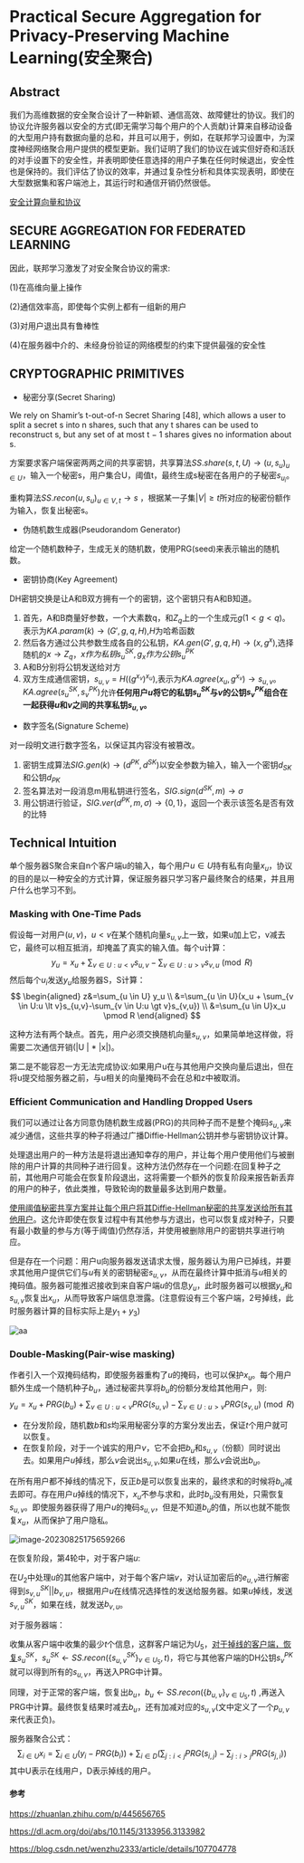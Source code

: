 # Practical Secure Aggregation for Privacy-Preserving Machine Learning(安全聚合)

## Abstract

我们为高维数据的安全聚合设计了一种新颖、通信高效、故障健壮的协议。我们的协议允许服务器以安全的方式(即无需学习每个用户的个人贡献)计算来自移动设备的大型用户持有数据向量的总和，并且可以用于，例如，在联邦学习设置中，为深度神经网络聚合用户提供的模型更新。我们证明了我们的协议在诚实但好奇和活跃的对手设置下的安全性，并表明即使任意选择的用户子集在任何时候退出，安全性也是保持的。我们评估了协议的效率，并通过复杂性分析和具体实现表明，即使在大型数据集和客户端池上，其运行时和通信开销仍然很低。

<u>安全计算向量和协议</u>

## SECURE AGGREGATION FOR FEDERATED LEARNING

因此，联邦学习激发了对安全聚合协议的需求:

(1)在高维向量上操作

(2)通信效率高，即使每个实例上都有一组新的用户

(3)对用户退出具有鲁棒性

(4)在服务器中介的、未经身份验证的网络模型的约束下提供最强的安全性

##  CRYPTOGRAPHIC PRIMITIVES

- 秘密分享(Secret Sharing)

We rely on Shamir’s t-out-of-n Secret Sharing [48], which allows a user to split a secret s into n shares, such that any t shares can be used to reconstruct s, but any set of at most t − 1 shares gives no information about s.

方案要求客户端保密两两之间的共享密钥，共享算法$SS.share(s,t,U) \rightarrow {(u,s_u)_{u \in U}}$，输入一个秘密s，用户集合U，阈值t，最终生成s秘密在各用户的子秘密$s_{u_i}$。

重构算法$SS.recon({u,s_u})_{u \in V,t} \rightarrow s$ ，根据某一子集$|V| \ge t$所对应的秘密份额作为输入，恢复出秘密s。



- 伪随机数生成器(Pseudorandom Generator)

给定一个随机数种子，生成无关的随机数，使用PRG(seed)来表示输出的随机数。



- 密钥协商(Key Agreement)

DH密钥交换是让A和B双方拥有一个的密钥，这个密钥只有A和B知道。

1. 首先，A和B商量好参数，一个大素数q，和$Z_q$上的一个生成元$g(1 \lt g \lt q)$。表示为$KA.param(k) \rightarrow(G',g,q,H)$,$H$为哈希函数
2. 然后各方通过公共参数生成各自的公私钥，$KA.gen(G',g,q,H) \rightarrow (x,g^x)$,选择随机的$x \rightarrow Z_q$，$x作为私钥s_u^{SK},g_x作为公钥s_u^{PK}$
3. A和B分别将公钥发送给对方
4. 双方生成通信密钥，$s_{u,v}=H((g^{x_v})^{x_u})$,表示为$KA.agree(x_u,g^{x_v}) \rightarrow s_{u,v}$。$KA.agree(s_u^{SK},s_v^{PK})$允许**任何用户$u$将它的私钥$s_u^{SK}$与$v$的公钥$s_v^{PK}$组合在一起获得$u$和$v$之间的共享私钥$s_{u,v}$。**





- 数字签名(Signature Scheme)

对一段明文进行数字签名，以保证其内容没有被篡改。

1. 密钥生成算法$SIG.gen(k) \rightarrow (d^{PK}, d^{SK})$以安全参数为输入，输入一个密钥$d_{SK}$和公钥$d_{PK}$
2. 签名算法对一段消息m用私钥进行签名，$SIG.sign(d^{SK},m) \rightarrow \sigma$
3. 用公钥进行验证，$SIG.ver(d^{PK},m,\sigma) \rightarrow \{0,1\}$，返回一个表示该签名是否有效的比特

## Technical Intuition

单个服务器S聚合来自n个客户端u的输入，每个用户$u \in U$持有私有向量$x_u$，协议的目的是以一种安全的方式计算，保证服务器只学习客户最终聚合的结果，并且用户什么也学习不到。

### Masking with One-Time Pads

假设每一对用户$(u,v)$，$u<v$在某个随机向量$s_{u,v}$上一致，如果u加上它，v减去它，最终可以相互抵消，却掩盖了真实的输入值。每个u计算：
$$
y_u = x_u + \sum_{v \in U:u \lt v}s_{u,v} - \sum_{v \in U:u \gt v }s_{v,u}\pmod R
$$
然后每个$u_i$发送$y_u$给服务器S，S计算：
$$
\begin{aligned}
z&=\sum_{u \in U} y_u \\
&=\sum_{u \in U}(x_u + \sum_{v \in U:u \lt v}s_{u,v}-\sum_{v \in U:u \gt v}s_{v,u}) \\
&=\sum_{u \in U}x_u \pmod R
\end{aligned}
$$

这种方法有两个缺点。首先，用户必须交换随机向量$s_{u,v}$，如果简单地这样做，将需要二次通信开销(|U | * |x|)。

第二是不能容忍一方无法完成协议:如果用户u在与其他用户交换向量后退出，但在将u提交给服务器之前，与u相关的向量掩码不会在总和z中被取消。



###  Efficient Communication and Handling Dropped Users

我们可以通过让各方同意伪随机数生成器(PRG)的共同种子而不是整个掩码$s_{u,v}$来减少通信，这些共享的种子将通过广播Diffie-Hellman公钥并参与密钥协议计算。

处理退出用户的一种方法是将退出通知幸存的用户，并让每个用户使用他们与被删除的用户计算的共同种子进行回复。这种方法仍然存在一个问题:在回复种子之前，其他用户可能会在恢复阶段退出，这将需要一个额外的恢复阶段来报告新丢弃的用户的种子，依此类推，导致轮询的数量最多达到用户数量。

<u>使用阈值秘密共享方案并让每个用户将其Diffie-Hellman秘密的共享发送给所有其他用户</u>。这允许即使在恢复过程中有其他参与方退出，也可以恢复成对种子，只要有最小数量的参与方(等于阈值)仍然存活，并使用被删除用户的密钥共享进行响应。

但是存在一个问题：用户u向服务器发送请求太慢，服务器认为用户已掉线，并要求其他用户提供它们与$u$有关的密钥秘密$s_{u,v}$，从而在最终计算中抵消与$u$相关的掩码值。服务器可能推迟接收到来自客户端$u$的信息$y_u$，此时服务器可以根据$y_u$和$s_{u,v}$恢复出$x_u$，从而导致客户端信息泄露。(注意假设有三个客户端，2号掉线，此时服务器计算的目标实际上是$y_1+y_3$)

![aa](<assets/Practical Secure Aggregation for Privacy-Preserving Machine Learning(安全聚合)/image-20230825172539235.png>)





### **Double-Masking(Pair-wise masking)**

作者引入一个双掩码结构，即使服务器重构了$u$的掩码，也可以保护$x_u$。每个用户额外生成一个随机种子$b_u$，通过秘密共享将$b_u$的份额分发给其他用户，则:
$$
y_u=x_u+PRG(b_u)+\sum_{v \in U:u \lt v}PRG(s_{u,v})-\sum_{v \in U:u \gt v}PRG(s_{v,u})\pmod R
$$

- 在分发阶段，随机数$b$和$s$均采用秘密分享的方案分发出去，保证$t$个用户就可以恢复。
- 在恢复阶段，对于一个诚实的用户$v$，它不会把$b_u$和$s_{u,v}$（份额）同时说出去。如果用户$u$掉线，那么$v$会说出$s_{u,v}$,如果$u$在线，那么$v$会说出$b_u$。

在所有用户都不掉线的情况下，反正$b$是可以恢复出来的，最终求和的时候将$b_u$减去即可。存在用户$u$掉线的情况下，$x_u$不参与求和，此时$b_u$没有用处，只需恢复$s_{u,v}$。即使服务器获得了用户$u$的掩码$s_{u,v}$，但是不知道$b_u$的值，所以也就不能恢复$x_u$，从而保护了用户隐私。

![image-20230825175659266](<assets\Practical Secure Aggregation for Privacy-Preserving Machine Learning(安全聚合)\image-20230825175659266.png>)

在恢复阶段，第4轮中，对于客户端$u$:

在$U_2$中处理$u$的其他客户端中，对于每个客户端$v$，对认证加密后的$e_{u,v}$进行解密得到$s_{v,u}^{SK}||b_{v,u}$，根据用户$u$在线情况选择性的发送给服务器。如果$u$掉线，发送$s_{v,u}^{SK}$，如果在线，就发送$b_{v,u}$。

对于服务器端：

收集从客户端中收集的最少$t$个信息，这群客户端记为$U_5$，<u>对于掉线的客户端，恢复</u>$s_u^{SK}$，$s_u^{SK} \leftarrow SS.recon(\{s_{u,v}^{SK}\}_{v \in U_5},t)$，将它与其他客户端的DH公钥$s_v^{PK}$就可以得到所有的$s_{u,v}$，再送入PRG中计算。

同理，对于正常的客户端，恢复出$b_u$，$b_u \leftarrow SS.recon(\{b_{u,v}\}_{v \in U_5},t)$ ,再送入PRG中计算。最终恢复结果时减去$b_u$，还有加减对应的$s_{u,v}$(文中定义了一个$p_{u,v}$来代表正负)。

服务器聚合公式：
$$
\sum_{i \in U}x_i=\sum_{i \in U}(y_i-PRG(b_i))+\sum_{i \in D}\Big(\sum_{j:i<j}PRG (s_{i,j})-\sum_{j:i>j}PRG(s_{j,i})\Big)
$$
其中U表示在线用户，D表示掉线的用户。



#### 参考

https://zhuanlan.zhihu.com/p/445656765

https://dl.acm.org/doi/abs/10.1145/3133956.3133982

https://blog.csdn.net/wenzhu2333/article/details/107704778
